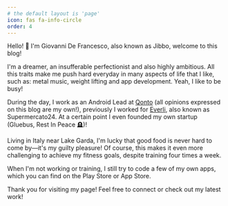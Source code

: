 ```yaml
---
# the default layout is 'page'
icon: fas fa-info-circle
order: 4
---
```


Hello! 👋 I'm Giovanni De Francesco, also known as Jibbo, welcome to this blog!

I'm a dreamer, an insufferable perfectionist and also highly ambitious. All this traits make me push hard everyday in many aspects of life that I like, such as: metal music, weight lifting and app development. Yeah, I like to be busy!

During the day, I work as an Android Lead at [Qonto](https://qonto.com/en) (all opinions expressed on this blog are my own!), previously I worked for [Everli](https://it.everli.com/it/), also known as Supermercato24. At a certain point I even founded my own startup (Gluebus, Rest In Peace 🪦)!

Living in Italy near Lake Garda, I'm lucky that good food is never hard to come by—it's my guilty pleasure! Of course, this makes it even more challenging to achieve my fitness goals, despite training four times a week.

When I'm not working or training, I still try to code a few of my own apps, which you can find on the Play Store or App Store.

Thank you for visiting my page! Feel free to connect or check out my latest work!
